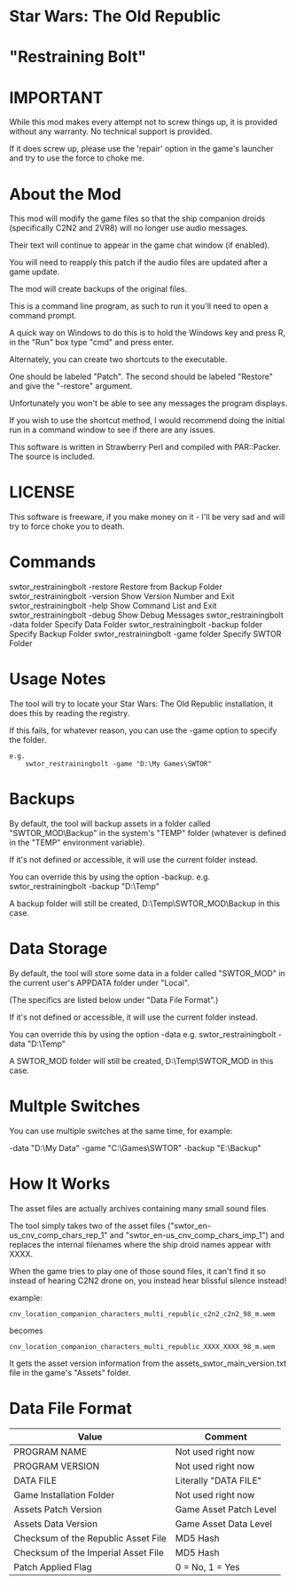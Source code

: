 # Star Wars: The Old Republic
# "Restraining Bolt"

# IMPORTANT

While this mod makes every attempt not to screw things up, it is provided
without any warranty. No technical support is provided.

If it does screw up, please use the 'repair' option in the game's launcher
and try to use the force to choke me.  


# About the Mod

This mod will modify the game files so that the ship companion droids
(specifically C2N2 and 2VR8) will no longer use audio messages. 

Their text will continue to appear in the game chat window (if enabled).


You will need to reapply this patch if the audio files are updated after
a game update.

The mod will create backups of the original files.

This is a command line program,
as such to run it you'll need to open a command prompt.

A quick way on Windows to do this is to hold the Windows key and press R,
in the "Run" box type "cmd" and press enter.


Alternately, you can create two shortcuts to the executable.

One should be labeled "Patch".
The second should be labeled "Restore" and give the "-restore" argument.

Unfortunately you won't be able to see any messages the program displays.


If you wish to use the shortcut method, I would recommend doing the initial
run in a command window to see if there are any issues.

This software is written in Strawberry Perl and compiled with PAR::Packer.
The source is included.


# LICENSE

This software is freeware, if you make money on it - I'll be very sad and 
will try to force choke you to death.


# Commands

swtor_restrainingbolt -restore			Restore from Backup Folder
swtor_restrainingbolt -version			Show Version Number and Exit
swtor_restrainingbolt -help			Show Command List and Exit
swtor_restrainingbolt -debug			Show Debug Messages
swtor_restrainingbolt -data folder		Specify Data Folder
swtor_restrainingbolt -backup folder		Specify Backup Folder
swtor_restrainingbolt -game folder		Specify SWTOR Folder


# Usage Notes

The tool will try to locate your Star Wars: The Old Republic installation,
it does this by reading the registry.

If this fails, for whatever reason,
you can use the -game option to specify the folder.

	e.g.	
		swtor_restrainingbolt -game "D:\My Games\SWTOR"



# Backups

By default, the tool will backup assets in a folder called "SWTOR_MOD\Backup"
in the system's "TEMP" folder (whatever is defined in the "TEMP" environment
variable).

If it's not defined or accessible, it will use the current folder instead.

You can override this by using the option -backup.
	e.g.
		swtor_restrainingbolt -backup "D:\Temp" 

A backup folder will still be created, D:\Temp\SWTOR_MOD\Backup in this case.


# Data Storage

By default, the tool will store some data in a folder called "SWTOR_MOD" in
the current user's APPDATA folder under "Local". 

(The specifics are listed below under "Data File Format".)

If it's not defined or accessible, it will use the current folder instead.

You can override this by using the option -data
	e.g.
		swtor_restrainingbolt -data "D:\Temp" 

A SWTOR_MOD folder will still be created, D:\Temp\SWTOR_MOD in this case.


# Multple Switches

You can use multiple switches at the same time,
for example:

-data "D:\My Data" -game "C:\Games\SWTOR" -backup "E:\Backup"


# How It Works

The asset files are actually archives containing many small sound files.

The tool simply takes two of the asset files ("swtor_en-us_cnv_comp_chars_rep_1"
and "swtor_en-us_cnv_comp_chars_imp_1") and replaces the internal filenames 
where the ship droid names appear with XXXX.

When the game tries to play one of those sound files, it can't find it so instead
of hearing C2N2 drone on, you instead hear blissful silence instead!


example:

	cnv_location_companion_characters_multi_republic_c2n2_c2n2_98_m.wem

becomes

	cnv_location_companion_characters_multi_republic_XXXX_XXXX_98_m.wem


It gets the asset version information from the assets_swtor_main_version.txt
file in the game's "Assets" folder.


# Data File Format

Value|Comment
-----|-------
PROGRAM NAME|Not used right now
PROGRAM VERSION|Not used right now
DATA FILE|Literally "DATA FILE"
Game Installation Folder|Not used right now
Assets Patch Version|Game Asset Patch Level
Assets Data Version|Game Asset Data Level
Checksum of the Republic Asset File|MD5 Hash
Checksum of the Imperial Asset File|MD5 Hash
Patch Applied Flag|0 = No, 1 = Yes





